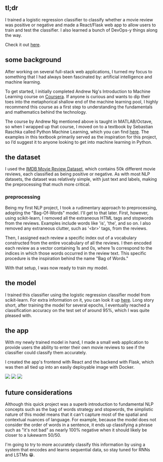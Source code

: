 ## tl;dr

I trained a logistic regression classifier to classify whether a movie review was positive or negative and made a React/Flask web app to allow users to train and test the classifier. I also learned a bunch of DevOps\-y things along the way.

Check it out [here](https://mra.rockzhou.com/).

## some background

After working on several full\-stack web applications, I turned my focus to something that I had always been fascinated by: artificial intelligence and machine learning.

To get started, I initially completed Andrew Ng's Introduction to Machine Learning course on [Coursera](https://www.coursera.org/learn/machine-learning). If anyone is curious and wants to dip their toes into the metaphorical shallow end of the machine learning pool, I highly recommend this course as a first step to understanding the fundamentals and mathematics behind the technology.

The course by Andrew Ng mentioned above is taught in MATLAB/Octave, so when I wrapped up that course, I moved on to a textbook by Sebastian Raschka called Python Machine Learning, which you can find [here](https://www.amazon.ca/Python-Machine-Learning-scikit-learn-TensorFlow-ebook/dp/B0742K7HYF/ref=sr_1_1?crid=1HU7QZAPMXLLK&keywords=python+machine+learning&qid=1565016807&s=digital-text&sprefix=python+machine+learning%2Cdigital-text%2C154&sr=1-1). The examples in this textbook primarily served as the inspiration for this project, so I’d suggest it to anyone looking to get into machine learning in Python.

## the dataset

I used the [IMDB Movie Review Dataset](https://www.kaggle.com/lakshmi25npathi/imdb-dataset-of-50k-movie-reviews), which contains 50k different movie reviews, each classified as being positive or negative. As with most NLP datasets, the dataset was relatively simple, with just text and labels, making the preprocessing that much more critical.

### preprocessing

Being my first NLP project, I took a rudimentary approach to preprocessing, adopting the "Bag\-Of\-Words" model. I'll get to that later. First, however, using scikit\-learn, I removed all the extraneous HTML tags and stopwords from the reviews. Examples include words like 'is', 'the', and so on. I also removed any extraneous clutter, such as '\<br\>' tags, from the reviews.

Then, I assigned each review a specific index out of a vocabulary constructed from the entire vocabulary of all the reviews. I then encoded each review as a vector containing 1s and 0s, where 1s correspond to the indices in which those words occurred in the review text. This specific procedure is the inspiration behind the name "Bag of Words."

With that setup, I was now ready to train my model.

## the model

I trained this classifier using the logistic regression classifier model from scikit\-learn. For extra information on it, you can look it up [here](https://scikit-learn.org/stable/modules/generated/sklearn.linear_model.LogisticRegression.html). Long story short, after training the model for several epochs, I eventually reached a classification accuracy on the test set of around 95%, which I was quite pleased with.

## the app

With my newly trained model in hand, I made a small web application to provide users the ability to enter their own movie reviews to see if the classifier could classify them accurately.

I created the app's frontend with React and the backend with Flask, which was then all tied up into an easily deployable image with Docker.

![](https://foodiy-beta.s3.amazonaws.com/mra_1.png)
![](https://foodiy-beta.s3.amazonaws.com/mra_2.png)
![](https://foodiy-beta.s3.amazonaws.com/mra_3.png)

## future considerations

Although this quick project was a superb introduction to fundamental NLP concepts such as the bag of words strategy and stopwords, the simplistic nature of this model means that it can't capture most of the spatial and contextual nuances of language. For example, because the model does not consider the order of words in a sentence, it ends up classifying a phrase such as "it's not bad" as nearly 100% negative when it should likely be closer to a lukewarm 50/50.

I'm going to try to more accurately classify this information by using a system that encodes and learns sequential data, so stay tuned for RNNs and LSTMs 😁.
